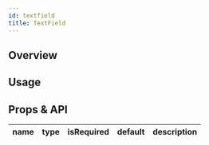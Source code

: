 ```yaml
---
id: textfield
title: TextField
---
```


## Overview

## Usage

## Props & API
|  name   | type  | isRequired | default | description |
|  :----:  | :----:  | :----:  | :----:  | :----:  |


